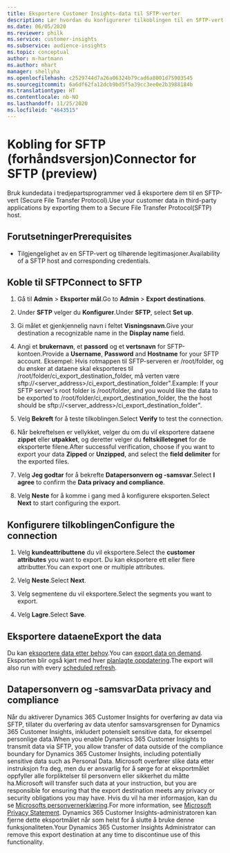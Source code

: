 ```yaml
---
title: Eksportere Customer Insights-data til SFTP-verter
description: Lær hvordan du konfigurerer tilkoblingen til en SFTP-vert.
ms.date: 06/05/2020
ms.reviewer: philk
ms.service: customer-insights
ms.subservice: audience-insights
ms.topic: conceptual
author: m-hartmann
ms.author: mhart
manager: shellyha
ms.openlocfilehash: c2529744d7a26a06324b79cad6a8001d75903545
ms.sourcegitcommit: 6a6df62fa12dcb9bd5f5a39cc3ee0e2b3988184b
ms.translationtype: HT
ms.contentlocale: nb-NO
ms.lasthandoff: 11/25/2020
ms.locfileid: "4643515"
---
```

# <a name="connector-for-sftp-preview"></a><span data-ttu-id="45f2b-103">Kobling for SFTP (forhåndsversjon)</span><span class="sxs-lookup"><span data-stu-id="45f2b-103">Connector for SFTP (preview)</span></span>

<span data-ttu-id="45f2b-104">Bruk kundedata i tredjepartsprogrammer ved å eksportere dem til en SFTP-vert (Secure File Transfer Protocol).</span><span class="sxs-lookup"><span data-stu-id="45f2b-104">Use your customer data in third-party applications by exporting them to a Secure File Transfer Protocol(SFTP) host.</span></span>

## <a name="prerequisites"></a><span data-ttu-id="45f2b-105">Forutsetninger</span><span class="sxs-lookup"><span data-stu-id="45f2b-105">Prerequisites</span></span>

- <span data-ttu-id="45f2b-106">Tilgjengelighet av en SFTP-vert og tilhørende legitimasjoner.</span><span class="sxs-lookup"><span data-stu-id="45f2b-106">Availability of a SFTP host and corresponding credentials.</span></span>

## <a name="connect-to-sftp"></a><span data-ttu-id="45f2b-107">Koble til SFTP</span><span class="sxs-lookup"><span data-stu-id="45f2b-107">Connect to SFTP</span></span>

1. <span data-ttu-id="45f2b-108">Gå til **Admin** > **Eksporter mål**.</span><span class="sxs-lookup"><span data-stu-id="45f2b-108">Go to **Admin** > **Export destinations**.</span></span>

1. <span data-ttu-id="45f2b-109">Under **SFTP** velger du **Konfigurer**.</span><span class="sxs-lookup"><span data-stu-id="45f2b-109">Under **SFTP**, select **Set up**.</span></span>

1. <span data-ttu-id="45f2b-110">Gi målet et gjenkjennelig navn i feltet **Visningsnavn**.</span><span class="sxs-lookup"><span data-stu-id="45f2b-110">Give your destination a recognizable name in the **Display name** field.</span></span>

1. <span data-ttu-id="45f2b-111">Angi et **brukernavn**, et **passord** og et **vertsnavn** for SFTP-kontoen.</span><span class="sxs-lookup"><span data-stu-id="45f2b-111">Provide a **Username**, **Password** and **Hostname** for your SFTP account.</span></span> <span data-ttu-id="45f2b-112">Eksempel: Hvis rotmappen til SFTP-serveren er /root/folder, og du ønsker at dataene skal eksporteres til /root/folder/ci_export_destination_folder, må verten være sftp://<server_address>/ci_export_destination_folder".</span><span class="sxs-lookup"><span data-stu-id="45f2b-112">Example: If your SFTP server's root folder is /root/folder, and you would like the data to be exported to /root/folder/ci_export_destination_folder, the the host should be sftp://<server_address>/ci_export_destination_folder".</span></span>

1. <span data-ttu-id="45f2b-113">Velg **Bekreft** for å teste tilkoblingen.</span><span class="sxs-lookup"><span data-stu-id="45f2b-113">Select **Verify** to test the connection.</span></span>

1. <span data-ttu-id="45f2b-114">Når bekreftelsen er vellykket, velger du om du vil eksportere dataene **zippet** eller **utpakket**, og deretter velger du **feltskilletegnet** for de eksporterte filene.</span><span class="sxs-lookup"><span data-stu-id="45f2b-114">After successful verification, choose if you want to export your data **Zipped** or **Unzipped**, and select the **field delimiter** for the exported files.</span></span>

1. <span data-ttu-id="45f2b-115">Velg **Jeg godtar** for å bekrefte **Datapersonvern og -samsvar**.</span><span class="sxs-lookup"><span data-stu-id="45f2b-115">Select **I agree** to confirm the **Data privacy and compliance**.</span></span>

1. <span data-ttu-id="45f2b-116">Velg **Neste** for å komme i gang med å konfigurere eksporten.</span><span class="sxs-lookup"><span data-stu-id="45f2b-116">Select **Next** to start configuring the export.</span></span>

## <a name="configure-the-connection"></a><span data-ttu-id="45f2b-117">Konfigurere tilkoblingen</span><span class="sxs-lookup"><span data-stu-id="45f2b-117">Configure the connection</span></span>

1. <span data-ttu-id="45f2b-118">Velg **kundeattributtene** du vil eksportere.</span><span class="sxs-lookup"><span data-stu-id="45f2b-118">Select the **customer attributes** you want to export.</span></span> <span data-ttu-id="45f2b-119">Du kan eksportere ett eller flere attributter.</span><span class="sxs-lookup"><span data-stu-id="45f2b-119">You can export one or multiple attributes.</span></span>

1. <span data-ttu-id="45f2b-120">Velg **Neste**.</span><span class="sxs-lookup"><span data-stu-id="45f2b-120">Select **Next**.</span></span>

1. <span data-ttu-id="45f2b-121">Velg segmentene du vil eksportere.</span><span class="sxs-lookup"><span data-stu-id="45f2b-121">Select the segments you want to export.</span></span>

1. <span data-ttu-id="45f2b-122">Velg **Lagre**.</span><span class="sxs-lookup"><span data-stu-id="45f2b-122">Select **Save**.</span></span>

## <a name="export-the-data"></a><span data-ttu-id="45f2b-123">Eksportere dataene</span><span class="sxs-lookup"><span data-stu-id="45f2b-123">Export the data</span></span>

<span data-ttu-id="45f2b-124">Du kan [eksportere data etter behov](export-destinations.md).</span><span class="sxs-lookup"><span data-stu-id="45f2b-124">You can [export data on demand](export-destinations.md).</span></span> <span data-ttu-id="45f2b-125">Eksporten blir også kjørt med hver [planlagte oppdatering](system.md#schedule-tab).</span><span class="sxs-lookup"><span data-stu-id="45f2b-125">The export will also run with every [scheduled refresh](system.md#schedule-tab).</span></span>

## <a name="data-privacy-and-compliance"></a><span data-ttu-id="45f2b-126">Datapersonvern og -samsvar</span><span class="sxs-lookup"><span data-stu-id="45f2b-126">Data privacy and compliance</span></span>

<span data-ttu-id="45f2b-127">Når du aktiverer Dynamics 365 Customer Insights for overføring av data via SFTP, tillater du overføring av data utenfor samsvarsgrensen for Dynamics 365 Customer Insights, inkludert potensielt sensitive data, for eksempel personlige data.</span><span class="sxs-lookup"><span data-stu-id="45f2b-127">When you enable Dynamics 365 Customer Insights to transmit data via SFTP, you allow transfer of data outside of the compliance boundary for Dynamics 365 Customer Insights, including potentially sensitive data such as Personal Data.</span></span> <span data-ttu-id="45f2b-128">Microsoft overfører slike data etter instruksjon fra deg, men du er ansvarlig for å sørge for at eksportmålet oppfyller alle forpliktelser til personvern eller sikkerhet du måtte ha.</span><span class="sxs-lookup"><span data-stu-id="45f2b-128">Microsoft will transfer such data at your instruction, but you are responsible for ensuring that the export destination meets any privacy or security obligations you may have.</span></span> <span data-ttu-id="45f2b-129">Hvis du vil ha mer informasjon, kan du se [Microsofts personvernerklæring](https://go.microsoft.com/fwlink/?linkid=396732).</span><span class="sxs-lookup"><span data-stu-id="45f2b-129">For more information, see [Microsoft Privacy Statement](https://go.microsoft.com/fwlink/?linkid=396732).</span></span>
<span data-ttu-id="45f2b-130">Dynamics 365 Customer Insights-administratoren kan fjerne dette eksportmålet når som helst for å slutte å bruke denne funksjonaliteten.</span><span class="sxs-lookup"><span data-stu-id="45f2b-130">Your Dynamics 365 Customer Insights Administrator can remove this export destination at any time to discontinue use of this functionality.</span></span>
